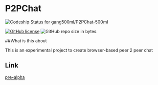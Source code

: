 # P2PChat

[ ![Codeship Status for gang500ml/P2PChat-500ml](https://app.codeship.com/projects/3fbe94c0-21e5-0136-180a-5ea8301d74af/status?branch=master)](https://app.codeship.com/projects/285967)

[![GitHub license](https://img.shields.io/github/license/gang500ml/P2PChat-500ml.svg)](https://github.com/gang500ml/P2PChat-500ml/blob/master/LICENSE)
![GitHub repo size in bytes](https://img.shields.io/github/repo-size/gang500ml/P2PChat-500ml.svg)

##What is this about

This is an experimental project to create browser-based peer 2 peer chat

## Link

[pre-alpha](https://p2pchat-500ml.firebaseapp.com/ "P2PChat-500mL")

